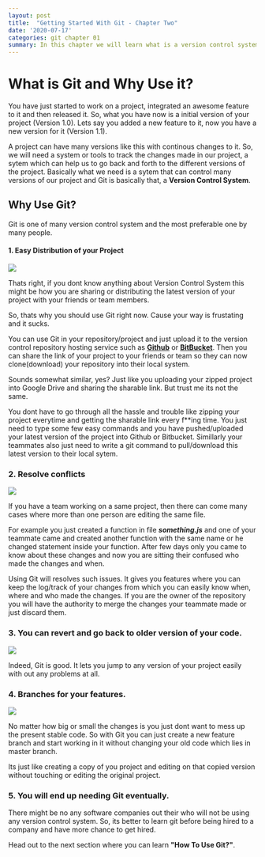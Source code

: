 ```yaml
---
layout: post
title:  "Getting Started With Git - Chapter Two"
date: '2020-07-17'
categories: git chapter 01
summary: In this chapter we will learn what is a version control system, what the heck is Git and why we should use it in our projects.
---
```


# What is Git and Why Use it?

You have just started to work on a project, integrated an awesome feature to it and then released it. So, what you have now is a initial version of your project (Version 1.0). Lets say you added a new feature to it, now you have a new version for it (Version 1.1). <!--more--> 

A project can have many versions like this with continous changes to it. So, we will need a system or tools to track the changes made in our project, a sytem which can help us to go back and forth to the different versions of the project. Basically what we need is a sytem that can control many versions of our project and Git is basically that, a **Version Control System**.

## Why Use Git? 

Git is one of many version control system and the most preferable one by many people.

####  1. Easy Distribution of your Project

<img class= "img-fluid img-thumbnail" src="{{site.baseurl}}/assets/img/git01.png">

Thats right, if you dont know anything about Version Control System this might be how you are sharing or distributing the latest version of your project with your friends or team members. 

So, thats why you should use Git right now. Cause your way is frustating and it sucks.

You can use Git in your repository/project and just upload it to the version control repository hosting service such as  [**Github**](https://www.github.com) or  [**BitBucket**](https://www.bitbucket.com).
Then you can share the link of your project to your friends or team so they can now clone(download) your repository into their local system.

Sounds somewhat similar, yes? Just like you uploading your zipped project into Google Drive and sharing the sharable link. But trust me its not the same.

You dont have to go through all the hassle and trouble like zipping your project everytime and getting the sharable link every f**ing time.
You just need to type some few easy commands and you have pushed/uploaded your latest version of the project into Github or Bitbucket.
Simillarly your teammates also just need to write a git command to pull/download this latest version to their local sytem.

### 2. Resolve conflicts

<img class= "img-fluid img-thumbnail" src="{{site.baseurl}}/assets/img/git02.png">

If you have a team working on a same project, then there can come many cases where more than one person are editing the same file.

For example you just created a function in file ***something.js*** and one of your teammate came and created another function with the same name or he changed statement inside your function. After few days only you came to know about these changes and now you are sitting their confused who made the changes and when.

Using Git will resolves such issues. It gives you features where you can keep the log/track of your changes from which you can easily know when, where and who made the changes. If you are the owner of the repository you will have the authority to merge the changes your teammate made or just discard them. 

### 3. You can revert and go back to older version of your code.

<img class= "img-fluid img-thumbnail" src="{{site.baseurl}}/assets/img/git003.png">

Indeed, Git is good. It lets you jump to any version of your project easily with out any problems at all.

### 4. Branches for your features. 

<img class= "img-fluid img-thumbnail" src="{{site.baseurl}}/assets/img/git04.png">

No matter how big or small the changes is you just dont want to mess up the present stable code. So with Git you can just create a new feature branch and start working in it without changing your old code which lies in master branch.

Its just like creating a copy of you project and editing on that copied version without touching or editing the original project.

### 5. You will end up needing Git eventually.

There might be no any software companies out their who will not be using any version control system. So, its better to learn git before being hired to a company and have more chance to get hired.

Head out to the next section where you can learn **"How To Use Git?"**.

